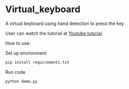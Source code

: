 # Virtual_keyboard
A virtual keyboard using hand detection to press the key

User can watch the tutorial at [Youtube tutorial](https://www.youtube.com/watch?v=jzXZVFqEE2I)

How to use:

Set up environment
```sh
pip install requirements.txt
```

Run code
```sh
python demo.py
```
